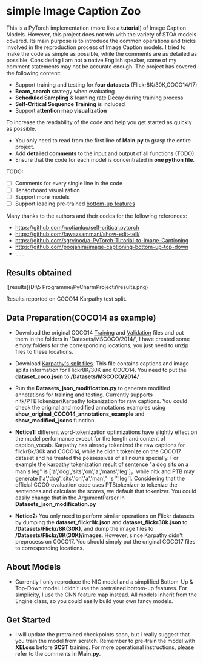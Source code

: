 # simple Image Caption Zoo
This is a PyTorch implementation (more like a **tutorial**) of Image Caption Models. However, this project does not win with the variety of STOA models covered. Its main purpose is to introduce the common operations and tricks involved in the reproduction process of Image Caption models. I tried to make the code as simple as possible, while the comments are as detailed as possible. Considering I am not a native English speaker, some of my comment statements may not be accurate enough. The project has covered the following content:

- Support training and testing for **four datasets** (Flickr8K/30K,COCO14/17)
- **Beam_search** strategy when evaluating
- **Scheduled Sampling** & learning rate Decay during training process
- **Self-Critical Sequence Training** is included
- Support **attention map visualization**

To increase the readability of the code and help you get started as quickly as possible. 

- You only need to read from the first line of **Main.py** to grasp the entire project.
- Add **detailed comments** to the input and output of all functions (TODO).
- Ensure that the code for each model is concentrated in **one python file**.

TODO:

- [ ] Comments for every single line in the code
- [ ] Tensorboard visualization
- [ ] Support more models
- [ ] Support loading pre-trained [bottom-up features](https://imagecaption.blob.core.windows.net/imagecaption/trainval_36.zip)

Many thanks to the authors and their codes for the following references:

- https://github.com/ruotianluo/self-critical.pytorch
- https://github.com/fawazsammani/show-edit-tell/
- https://github.com/sgrvinod/a-PyTorch-Tutorial-to-Image-Captioning
- https://github.com/poojahira/image-captioning-bottom-up-top-down
- ......

## Results obtained

![results](D:\5 Programme\PyCharmProjects\results.png)

Results reported on COCO14 Karpathy test split.

## Data Preparation(COCO14 as example)

- Download the original COCO14 [Training](http://images.cocodataset.org/zips/train2014.zip) and [Validation](http://images.cocodataset.org/zips/val2014.zip) files and put them in the folders in 'Datasets/MSCOCO/2014/', I have created some empty folders for the corresponding locations, you just need to unzip files to these locations. 

- Download [Karpathy's split files](http://cs.stanford.edu/people/karpathy/deepimagesent/caption_datasets.zip). This file contains captions and image splits information for Flickr8K/30K and COCO14. You need to put the **dataset_coco.json** to **/Datasets/MSCOCO/2014/**
- Run the **Datasets_json_modification.py** to generate modified annotations for training and testing. Currently supports nltk/PTBTokenizer/Karpathy tokenization for raw captions. You could check the original and modified annotations examples using **show_original_COCO14_annotations_example** and **show_modified_jsons** function.
- **Notice1:** different word-tokenization optimizations have slightly effect on the model performance except for the length and content of caption_vocab. Karpathy has already tokenized the raw captions for flickr8k/30k and COCO14, while he didn't tokenize on the COCO17 dataset and he treated the possessives of all nouns specially. For example the karpathy tokenization result of sentence "a dog sits on a man's leg" is ['a','dog','sits','on','a','mans','leg']，while nltk and PTB may generate ['a','dog','sits','on','a','man'," 's ",'leg']. Considering that the official COCO evaluation code uses PTBtokenizer to tokenize the sentences and calculate the scores, we default that tokenizer. You could easily change that in the ArgumentParser in **Datasets_json_modification.py**
- **Notice2:** You only need to perform similar operations on Flickr datasets by dumping the **dataset_flickr8k.json** and **dataset_flickr30k.json** to **/Datasets/Flickr/8K(30K)**, and dump  the image files to **/Datasets/Flickr/8K(30K)/images**. However, since Karpathy didn't preprocess on COCO17. You should simply put the original COCO17 files to corresponding locations.

## About Models

- Currently I only reproduce the NIC model and a simplified Bottom-Up & Top-Down model. I didn't use the pretrained bottom-up features. For simplicity, I use the CNN feature map instead. All models inherit from the Engine class, so you could easily build your own fancy models.

## Get Started

- I will update the pretrained checkpoints soon, but I really suggest that you train the model from scratch. Remember to pre-train the model with **XELoss** before **SCST** training. For more operational instructions, please refer to the comments in **Main.py**.

